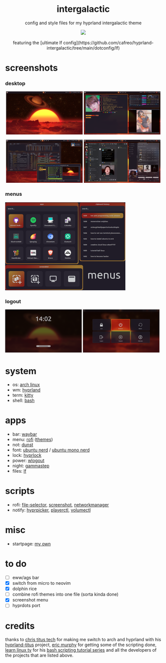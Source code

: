 <div align="center">
 <h1>intergalactic</h1>
 <p>config and style files for my hyprland intergalactic theme</p>
 <a href="https://github.com/zemmsoares/awesome-rices"> <img src="https://raw.githubusercontent.com/zemmsoares/awesome-rices/main/assets/awesome-rice-badge.svg"></a>
 <p>featuring the [ultimate lf config](https://github.com/cafreo/hyprland-intergalactic/tree/main/dotconfig/lf)</p>
</div>
 
 # screenshots
 
 ### desktop
 
 <div align="center">
 <p><img width=49% src="/screenshots/screenshot1.png"/> <img width=49% src="/screenshots/screenshot2.png"/></p>
 <p><img width=49% src="/screenshots/screenshot3.png"/> <img width=49% src="/screenshots/screenshot4.png"/></p>
 </div>
 
 ### menus
 
  <p><img width=77% src="/screenshots/screenshot5.png"/></p>
 
 ### logout
 
<p><img width=49% src="/screenshots/screenshot7.png"/> <img width=49% src="/screenshots/screenshot6.png"/></p>
 
 # system
 - os: [arch linux](https://archlinux.org)
 - wm: [hyprland](https://github.com/hyprwm/Hyprland)
 - term: [kitty](https://github.com/kovidgoyal/kitty)
 - shell: [bash](https://www.gnu.org/software/bash/)

 # apps
 - bar: [waybar](https://github.com/Alexays/Waybar)
 - menu: [rofi](https://github.com/davatorium/rofi) ([themes](https://github.com/adi1090x/rofi))
 - not: [dunst](https://github.com/dunst-project/dunst)
 - font: [ubuntu nerd](https://www.nerdfonts.com/font-downloads) / [ubuntu mono nerd](https://www.nerdfonts.com/font-downloads)
 - lock: [hyprlock](https://github.com/hyprwm/hyprlock)
 - power: [wlogout](https://github.com/ArtsyMacaw/wlogout)
 - night: [gammastep](https://gitlab.com/chinstrap/gammastep)
 - files: [lf](https://github.com/gokcehan/lf)

 # scripts
 - rofi: [file-selector](https://gitlab.com/matclab/rofi-file-selector/-/tree/master/), [screenshot](https://github.com/cafreo/hyprland-intergalactic/blob/main/scripts/rofi/rofi-screenshot.sh), [networkmanager](https://github.com/cafreo/hyprland-intergalactic/blob/main/scripts/rofi/rofi-networkmanager.sh)
 - notify: [hyprpicker](https://github.com/cafreo/hyprland-intergalactic/blob/main/dotconfig/notify-send/scripts/notify_hyprpicker.sh), [playerctl](https://github.com/cafreo/hyprland-intergalactic/blob/main/dotconfig/notify-send/scripts/notify_playerctl.sh), [volumectl](https://github.com/cafreo/hyprland-intergalactic/blob/main/dotconfig/notify-send/scripts/notify_volumectl.sh)

 # misc

 - startpage: [my own](https://github.com/cafreo/startpage)
 
 # to do
 - [ ] eww/ags bar
 - [x] switch from micro to neovim
 - [x] dolphin rice
 - [ ] combine rofi themes into one file (sorta kinda done)
 - [x] screenshot menu
 - [ ] hyprdots port

 # credits
thanks to [chris titus tech](https://github.com/ChrisTitusTech) for making me switch to arch and hyprland with his [hyprland-titus](https://github.com/ChrisTitusTech/hyprland-titus) project, [eric murphy](https://github.com/ericmurphyxyz) for getting some of the scripting done, [learn linux tv](https://www.youtube.com/channel/UCxQKHvKbmSzGMvUrVtJYnUA) for his [bash scripting tutorial series](https://www.youtube.com/playlist?list=PLT98CRl2KxKGj-VKtApD8-zCqSaN2mD4w) and all the developers of the projects that are listed above.
